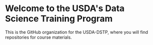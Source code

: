# Welcome to the USDA's Data Science Training Program

This is the GitHub organization for the USDA-DSTP, where you will find repositories for course materials. 
